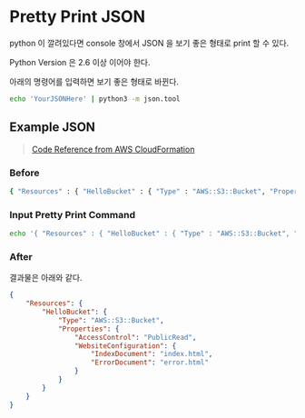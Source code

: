 # Pretty Print JSON
python 이 깔려있다면 console 창에서 JSON 을 보기 좋은 형태로 print 할 수 있다.

Python Version 은 2.6 이상 이어야 한다.  

아래의 명령어를 입력하면 보기 좋은 형태로 바뀐다.
```bash
echo 'YourJSONHere' | python3 -m json.tool
```

## Example JSON
> [Code Reference from AWS CloudFormation](https://docs.aws.amazon.com/AWSCloudFormation/latest/UserGuide/gettingstarted.templatebasics.html)


### Before
```bash
{ "Resources" : { "HelloBucket" : { "Type" : "AWS::S3::Bucket", "Properties" : { "AccessControl" : "PublicRead", "WebsiteConfiguration" : { "IndexDocument" : "index.html", "ErrorDocument" : "error.html" } } } } }
```

### Input Pretty Print Command  
```bash
echo '{ "Resources" : { "HelloBucket" : { "Type" : "AWS::S3::Bucket", "Properties" : { "AccessControl" : "PublicRead", "WebsiteConfiguration" : { "IndexDocument" : "index.html", "ErrorDocument" : "error.html" } } } } }' | python3 -m json.tool
```

### After  
결과물은 아래와 같다.
```json
{
    "Resources": {
        "HelloBucket": {
            "Type": "AWS::S3::Bucket",
            "Properties": {
                "AccessControl": "PublicRead",
                "WebsiteConfiguration": {
                    "IndexDocument": "index.html",
                    "ErrorDocument": "error.html"
                }
            }
        }
    }
}
```